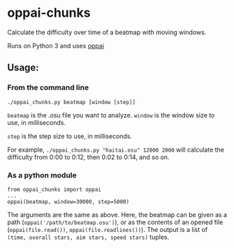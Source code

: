 # oppai-chunks

Calculate the difficulty over time of a beatmap with moving windows.

Runs on Python 3 and uses [oppai](https://github.com/Francesco149/oppai)

## Usage:

### From the command line
`./oppai_chunks.py beatmap [window [step]]`

`beatmap` is the .osu file you want to analyze.
`window` is the window size to use, in milliseconds.

`step` is the step size to use, in milliseconds.

For example, `./oppai_chunks.py "haitai.osu" 12000 2000` will calculate the difficulty from 0:00 to 0:12, then 0:02 to 0:14, and so on.

### As a python module
```
from oppai_chunks import oppai
...
oppai(beatmap, window=30000, step=5000)
```
The arguments are the same as above. Here, the beatmap can be given as a path (`oppai('/path/to/beatmap.osu')`), or as the contents of an opened file (`oppai(file.read())`, `oppai(file.readlines())`). The output is a list of `(time, overall stars, aim stars, speed stars)` tuples.
